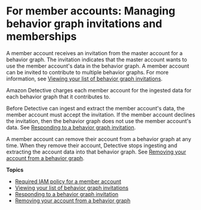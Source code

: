 # For member accounts: Managing behavior graph invitations and memberships<a name="member-account-graph-management"></a>

A member account receives an invitation from the master account for a behavior graph\. The invitation indicates that the master account wants to use the member account's data in the behavior graph\. A member account can be invited to contribute to multiple behavior graphs\. For more information, see [Viewing your list of behavior graph invitations](member-view-graph-invitations.md)\.

Amazon Detective charges each member account for the ingested data for each behavior graph that it contributes to\.

Before Detective can ingest and extract the member account's data, the member account must accept the invitation\. If the member account declines the invitation, then the behavior graph does not use the member account's data\. See [Responding to a behavior graph invitation](member-invitation-response.md)\.

A member account can remove their account from a behavior graph at any time\. When they remove their account, Detective stops ingesting and extracting the account data into that behavior graph\. See [Removing your account from a behavior graph](member-remove-self-from-graph.md)\.

**Topics**
+ [Required IAM policy for a member account](member-account-iam-policy.md)
+ [Viewing your list of behavior graph invitations](member-view-graph-invitations.md)
+ [Responding to a behavior graph invitation](member-invitation-response.md)
+ [Removing your account from a behavior graph](member-remove-self-from-graph.md)